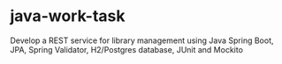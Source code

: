 # java-work-task
Develop a REST service for library management using Java Spring Boot, JPA, Spring Validator, H2/Postgres database, JUnit and Mockito
